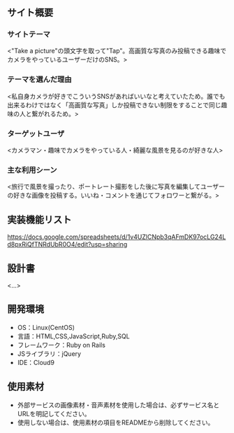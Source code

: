 # <Tap>

## サイト概要
### サイトテーマ
<"Take a picture"の頭文字を取って"Tap"。高画質な写真のみ投稿できる趣味でカメラをやっているユーザーだけのSNS。>

### テーマを選んだ理由
<私自身カメラが好きでこういうSNSがあればいいなと考えていたため。誰でも出来るわけではなく「高画質な写真」しか投稿できない制限をすることで同じ趣味の人と繋がれるため。>

### ターゲットユーザ
<カメラマン・趣味でカメラをやっている人・綺麗な風景を見るのが好きな人>

### 主な利用シーン
<旅行で風景を撮ったり、ポートレート撮影をした後に写真を編集してユーザーの好きな画像を投稿する。いいね・コメントを通じてフォロワーと繋がる。>

## 実装機能リスト
<https://docs.google.com/spreadsheets/d/1v4UZlCNpb3qAFmDK97ocLG24Ld8pxRiQfTNRdUbR0O4/edit?usp=sharing>

## 設計書
<...>

## 開発環境
- OS：Linux(CentOS)
- 言語：HTML,CSS,JavaScript,Ruby,SQL
- フレームワーク：Ruby on Rails
- JSライブラリ：jQuery
- IDE：Cloud9

## 使用素材
- 外部サービスの画像素材・音声素材を使用した場合は、必ずサービス名とURLを明記してください。
- 使用しない場合は、使用素材の項目をREADMEから削除してください。